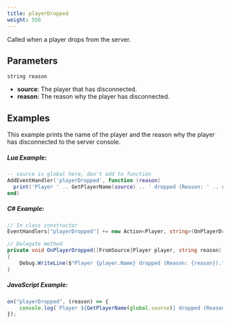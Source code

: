 ```yaml
---
title: playerDropped
weight: 550
---
```


Called when a player drops from the server.

Parameters
----------

```
string reason
```

- **source**: The player that has disconnected.
- **reason**: The reason why the player has disconnected.

Examples
--------
This example prints the name of the player and the reason why the player has disconnected to the server console.
##### Lua Example:
```lua
-- source is global here, don't add to function
AddEventHandler('playerDropped', function (reason)
  print('Player ' .. GetPlayerName(source) .. ' dropped (Reason: ' .. reason .. '')
end)
```

##### C\# Example:
```csharp
// In class constructor
EventHandlers["playerDropped"] += new Action<Player, string>(OnPlayerDropped);

// Delegate method
private void OnPlayerDropped([FromSource]Player player, string reason)
{
    Debug.WriteLine($"Player {player.Name} dropped (Reason: {reason}).");
}
```


##### JavaScript Example:
```js
on("playerDropped", (reason) => {
    console.log(`Player ${GetPlayerName(global.source)} dropped (Reason: ${reason}).`)
});
```
